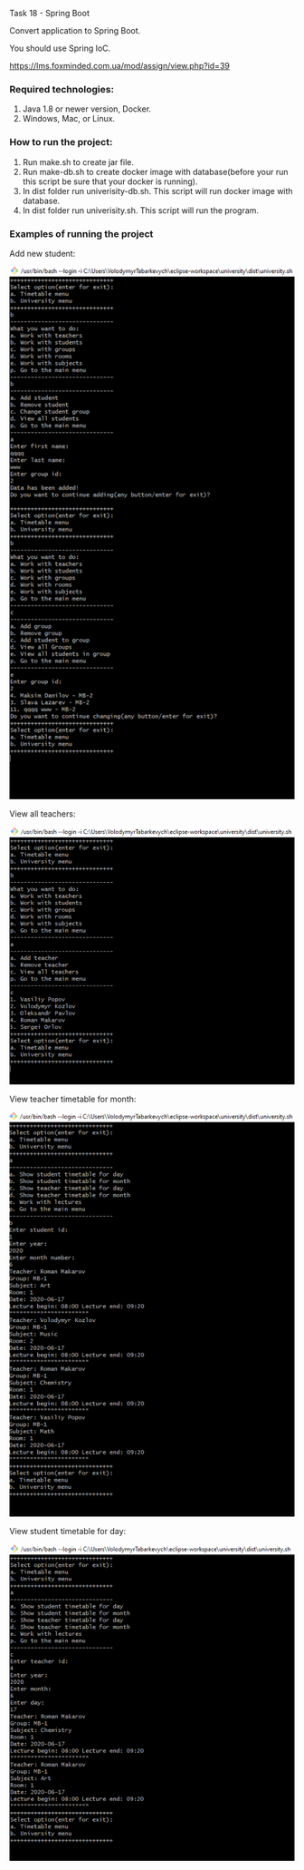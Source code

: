 Task 18 - Spring Boot

Convert application to Spring Boot. 

You should use Spring IoC.

https://lms.foxminded.com.ua/mod/assign/view.php?id=39

### Required technologies:
1. Java 1.8 or newer version, Docker.
2. Windows, Mac, or Linux.

### How to run the project:
1. Run make.sh to create jar file.
2. Run make-db.sh to create docker image with database(before your run this script be sure that your docker is running).
3. In dist folder run univerisity-db.sh. This script will run docker image with database.
4. In dist folder run univerisity.sh. This script will run the program.

### Examples of running the project
Add new student:

![Add new student](docs/example-images/add_new_student_to_group.png)

View all teachers:

![View teacher timetable for month](docs/example-images/view_all_teachers.png)

View teacher timetable for month:

![View student timetable for day](docs/example-images/view_student_timetable_for_day.png)

View student timetable for day:

![View teacher timetable for month](docs/example-images/view_teacher_timetable_for_month.png)